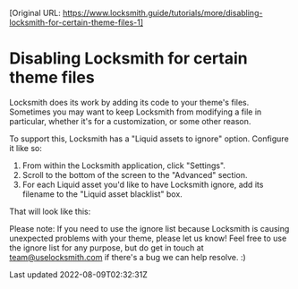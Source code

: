 [Original URL: https://www.locksmith.guide/tutorials/more/disabling-locksmith-for-certain-theme-files-1]

# Disabling Locksmith for certain theme files

Locksmith does its work by adding its code to your theme's files. Sometimes you may want to keep Locksmith from modifying a file in particular, whether it's for a customization, or some other reason.

To support this, Locksmith has a "Liquid assets to ignore" option. Configure it like so:

1. From within the Locksmith application, click "Settings".
2. Scroll to the bottom of the screen to the "Advanced" section.
3. For each Liquid asset you'd like to have Locksmith ignore, add its filename to the "Liquid asset blacklist" box.

That will look like this:

Please note: If you need to use the ignore list because Locksmith is causing unexpected problems with your theme, please let us know! Feel free to use the ignore list for any purpose, but do get in touch at team@uselocksmith.com if there's a bug we can help resolve. :)

Last updated 2022-08-09T02:32:31Z
